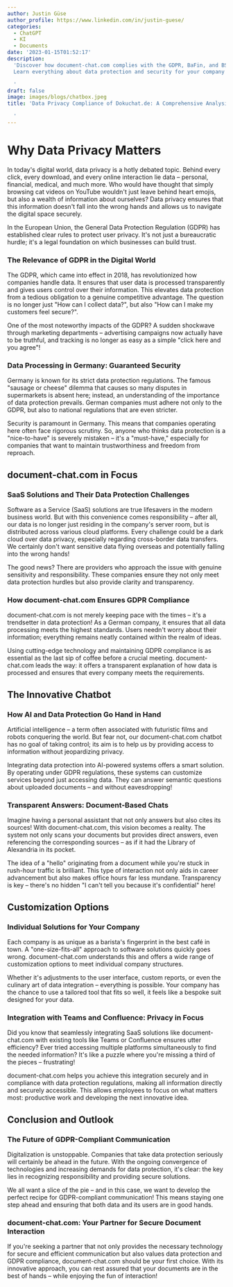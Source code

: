 ```yaml
---
author: Justin Güse
author_profile: https://www.linkedin.com/in/justin-guese/
categories:
  - ChatGPT
  - KI
  - Documents
date: '2023-01-15T01:52:17'
description:
  'Discover how document-chat.com complies with the GDPR, BaFin, and BSI regulations.
  Learn everything about data protection and security for your company documents.

  '
draft: false
image: images/blogs/chatbox.jpeg
title: 'Data Privacy Compliance of Dokuchat.de: A Comprehensive Analysis

  '
---
```


# Why Data Privacy Matters

In today's digital world, data privacy is a hotly debated topic. Behind every click, every download, and every online interaction lie data – personal, financial, medical, and much more. Who would have thought that simply browsing cat videos on YouTube wouldn't just leave behind heart emojis, but also a wealth of information about ourselves? Data privacy ensures that this information doesn't fall into the wrong hands and allows us to navigate the digital space securely.

In the European Union, the General Data Protection Regulation (GDPR) has established clear rules to protect user privacy. It's not just a bureaucratic hurdle; it's a legal foundation on which businesses can build trust.

### The Relevance of GDPR in the Digital World

The GDPR, which came into effect in 2018, has revolutionized how companies handle data. It ensures that user data is processed transparently and gives users control over their information. This elevates data protection from a tedious obligation to a genuine competitive advantage. The question is no longer just "How can I collect data?", but also "How can I make my customers feel secure?".

One of the most noteworthy impacts of the GDPR? A sudden shockwave through marketing departments – advertising campaigns now actually have to be truthful, and tracking is no longer as easy as a simple "click here and you agree"!

### Data Processing in Germany: Guaranteed Security

Germany is known for its strict data protection regulations. The famous "sausage or cheese" dilemma that causes so many disputes in supermarkets is absent here; instead, an understanding of the importance of data protection prevails. German companies must adhere not only to the GDPR, but also to national regulations that are even stricter.

Security is paramount in Germany. This means that companies operating here often face rigorous scrutiny. So, anyone who thinks data protection is a "nice-to-have" is severely mistaken – it's a "must-have," especially for companies that want to maintain trustworthiness and freedom from reproach.

## document-chat.com in Focus

### SaaS Solutions and Their Data Protection Challenges

Software as a Service (SaaS) solutions are true lifesavers in the modern business world. But with this convenience comes responsibility – after all, our data is no longer just residing in the company's server room, but is distributed across various cloud platforms. Every challenge could be a dark cloud over data privacy, especially regarding cross-border data transfers. We certainly don't want sensitive data flying overseas and potentially falling into the wrong hands!

The good news? There are providers who approach the issue with genuine sensitivity and responsibility. These companies ensure they not only meet data protection hurdles but also provide clarity and transparency.

### How document-chat.com Ensures GDPR Compliance

document-chat.com is not merely keeping pace with the times – it's a trendsetter in data protection! As a German company, it ensures that all data processing meets the highest standards. Users needn't worry about their information; everything remains neatly contained within the realm of ideas.

Using cutting-edge technology and maintaining GDPR compliance is as essential as the last sip of coffee before a crucial meeting. document-chat.com leads the way: it offers a transparent explanation of how data is processed and ensures that every company meets the requirements.

## The Innovative Chatbot

### How AI and Data Protection Go Hand in Hand

Artificial intelligence – a term often associated with futuristic films and robots conquering the world. But fear not, our document-chat.com chatbot has no goal of taking control; its aim is to help us by providing access to information without jeopardizing privacy.

Integrating data protection into AI-powered systems offers a smart solution. By operating under GDPR regulations, these systems can customize services beyond just accessing data. They can answer semantic questions about uploaded documents – and without eavesdropping!

### Transparent Answers: Document-Based Chats

Imagine having a personal assistant that not only answers but also cites its sources! With document-chat.com, this vision becomes a reality. The system not only scans your documents but provides direct answers, even referencing the corresponding sources – as if it had the Library of Alexandria in its pocket.

The idea of a "hello" originating from a document while you're stuck in rush-hour traffic is brilliant. This type of interaction not only aids in career advancement but also makes office hours far less mundane. Transparency is key – there's no hidden "I can't tell you because it's confidential" here!

## Customization Options

### Individual Solutions for Your Company

Each company is as unique as a barista's fingerprint in the best café in town. A "one-size-fits-all" approach to software solutions quickly goes wrong. document-chat.com understands this and offers a wide range of customization options to meet individual company structures.

Whether it's adjustments to the user interface, custom reports, or even the culinary art of data integration – everything is possible. Your company has the chance to use a tailored tool that fits so well, it feels like a bespoke suit designed for your data.

### Integration with Teams and Confluence: Privacy in Focus

Did you know that seamlessly integrating SaaS solutions like document-chat.com with existing tools like Teams or Confluence ensures utter efficiency? Ever tried accessing multiple platforms simultaneously to find the needed information? It's like a puzzle where you're missing a third of the pieces – frustrating!

document-chat.com helps you achieve this integration securely and in compliance with data protection regulations, making all information directly and securely accessible. This allows employees to focus on what matters most: productive work and developing the next innovative idea.

## Conclusion and Outlook

### The Future of GDPR-Compliant Communication

Digitalization is unstoppable. Companies that take data protection seriously will certainly be ahead in the future. With the ongoing convergence of technologies and increasing demands for data protection, it's clear: the key lies in recognizing responsibility and providing secure solutions.

We all want a slice of the pie – and in this case, we want to develop the perfect recipe for GDPR-compliant communication! This means staying one step ahead and ensuring that both data and its users are in good hands.

### document-chat.com: Your Partner for Secure Document Interaction

If you're seeking a partner that not only provides the necessary technology for secure and efficient communication but also values data protection and GDPR compliance, document-chat.com should be your first choice. With its innovative approach, you can rest assured that your documents are in the best of hands – while enjoying the fun of interaction!
